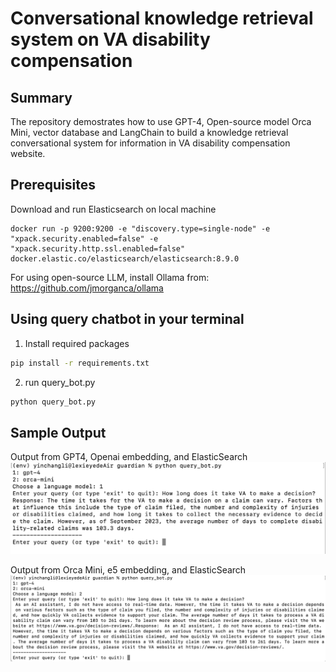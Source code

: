# Conversational knowledge retrieval system on VA disability compensation

## Summary
The repository demostrates how to use GPT-4, Open-source model Orca Mini, vector database and LangChain to build a knowledge retrieval conversational system for information in VA disability compensation website. 

## Prerequisites

Download and run Elasticsearch on local machine
```
docker run -p 9200:9200 -e "discovery.type=single-node" -e "xpack.security.enabled=false" -e "xpack.security.http.ssl.enabled=false" docker.elastic.co/elasticsearch/elasticsearch:8.9.0
```
For using open-source LLM, install Ollama from: https://github.com/jmorganca/ollama

## Using query chatbot in your terminal

1. Install required packages
```bash
pip install -r requirements.txt
```

2. run query_bot.py 
```bash
python query_bot.py 
```

## Sample Output
Output from GPT4, Openai embedding, and ElasticSearch
![Output from GPT4, Openai embedding, and ElasticSearch](pics/GPT4_Example.png)

Output from Orca Mini, e5 embedding, and ElasticSearch
![Output from Orca Mini, e5 embedding, and ElasticSearch](pics/Orca_Mini_Example.png)





